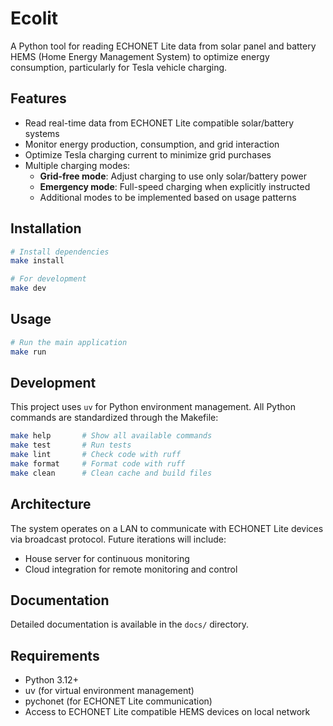 # Ecolit

A Python tool for reading ECHONET Lite data from solar panel and battery HEMS (Home Energy Management System) to optimize energy consumption, particularly for Tesla vehicle charging.

## Features

- Read real-time data from ECHONET Lite compatible solar/battery systems
- Monitor energy production, consumption, and grid interaction
- Optimize Tesla charging current to minimize grid purchases
- Multiple charging modes:
  - **Grid-free mode**: Adjust charging to use only solar/battery power
  - **Emergency mode**: Full-speed charging when explicitly instructed
  - Additional modes to be implemented based on usage patterns

## Installation

```bash
# Install dependencies
make install

# For development
make dev
```

## Usage

```bash
# Run the main application
make run
```

## Development

This project uses `uv` for Python environment management. All Python commands are standardized through the Makefile:

```bash
make help       # Show all available commands
make test       # Run tests
make lint       # Check code with ruff
make format     # Format code with ruff
make clean      # Clean cache and build files
```

## Architecture

The system operates on a LAN to communicate with ECHONET Lite devices via broadcast protocol. Future iterations will include:
- House server for continuous monitoring
- Cloud integration for remote monitoring and control

## Documentation

Detailed documentation is available in the `docs/` directory.

## Requirements

- Python 3.12+
- uv (for virtual environment management)
- pychonet (for ECHONET Lite communication)
- Access to ECHONET Lite compatible HEMS devices on local network